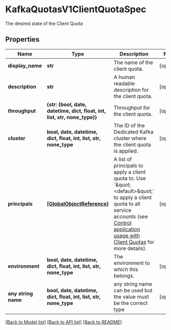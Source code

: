 # KafkaQuotasV1ClientQuotaSpec

The desired state of the Client Quota

## Properties
Name | Type | Description | Notes
------------ | ------------- | ------------- | -------------
**display_name** | **str** | The name of the client quota. | [optional] 
**description** | **str** | A human readable description for the client quota. | [optional] 
**throughput** | **{str: (bool, date, datetime, dict, float, int, list, str, none_type)}** | Throughput for the client quota. | [optional] 
**cluster** | **bool, date, datetime, dict, float, int, list, str, none_type** | The ID of the Dedicated Kafka cluster where the client quota is applied.  | [optional] 
**principals** | [**[GlobalObjectReference]**](GlobalObjectReference.md) | A list of principals to apply a client quota to. Use &#x60;\&quot;&lt;default&gt;\&quot;&#x60; to apply a client quota to all service accounts (see [Control application usage with Client Quotas](https://docs.confluent.io/cloud/current/clusters/client-quotas.html#control-application-usage-with-client-quotas) for more details).  | [optional] 
**environment** | **bool, date, datetime, dict, float, int, list, str, none_type** | The environment to which this belongs. | [optional] 
**any string name** | **bool, date, datetime, dict, float, int, list, str, none_type** | any string name can be used but the value must be the correct type | [optional]

[[Back to Model list]](../README.md#documentation-for-models) [[Back to API list]](../README.md#documentation-for-api-endpoints) [[Back to README]](../README.md)


